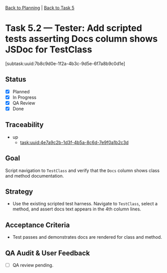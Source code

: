[Back to Planning](./planning.md) | [Back to Task 5](./task-5.md)

# Task 5.2 — Tester: Add scripted tests asserting Docs column shows JSDoc for TestClass

[subtask:uuid:7b8c9d0e-1f2a-4b3c-9d5e-6f7a8b9c0d1e]

## Status
- [x] Planned
- [x] In Progress
- [x] QA Review
- [x] Done

## Traceability
- up
  - [task:uuid:4e7a9c2b-1d3f-4b5a-8c6d-7e9f0a1b2c3d](./task-5.md)

## Goal
Script navigation to `TestClass` and verify that the `Docs` column shows class and method documentation.

## Strategy
- Use the existing scripted test harness. Navigate to `TestClass`, select a method, and assert docs text appears in the 4th column lines.

## Acceptance Criteria
- Test passes and demonstrates docs are rendered for class and method.

## QA Audit & User Feedback
- [ ] QA review pending.


